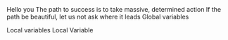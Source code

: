 <o>
Hello you
The path to success is to take massive, determined action
If the path be beautiful, let us not ask where it leads
Global variables

Local variables
Local Variable
